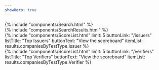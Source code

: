 ```yaml
---
showHero: true
---
```

<div class="ui one column stackable grid">
  <div class="column">
    {% include "components/Search.html" %}
  </div>
</div>

<div 
  v-scope
  v-show="store.searchResults.length"
  class="ui one column stackable grid"
>
  <div class="column">
    {% include "components/SearchResults.html" %}
  </div>
</div>
<!---
<div class="ui two column stackable grid">
{% for items in homePage.blockList %}
  <div class="column">
    {%
      include "components/BlockList.html"
        listTitle: items.listTitle
        itemList: items.listItems
        buttonText: items.buttonText
    %}
  </div>
{% endfor %}
</div>
--->
<div class="ui two column stackable grid">
  <div class="column">
    {%
      include "components/ScoreList.html"
        limit: 5
        buttonLink: "/issuers"
        listTitle: "Top Issuers"
        buttonText: "View the scoreboard"
        itemList: results.companiesByTestType.Issuer
    %}
  </div>
  <div class="column">
    {%
      include "components/ScoreList.html"
        limit: 5
        buttonLink: "/verifiers"
        listTitle: "Top Verifiers"
        buttonText: "View the scoreboard"
        itemList: results.companiesByTestType.Verifier
    %}
  </div>
</div>

<!---
<div class="ui one column stackable grid">
  <div class="column">
    {% include "components/TestSuiteList.html" %}
  </div>
</div>
-->
